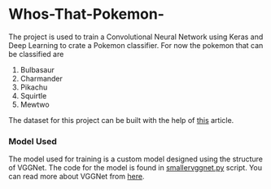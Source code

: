 # Whos-That-Pokemon-
The project is used to train a Convolutional Neural Network using Keras and Deep Learning to crate a Pokemon classifier. 
For now the pokemon that can be classified are 
1. Bulbasaur
2. Charmander 
3. Pikachu
4. Squirtle 
5. Mewtwo 

The dataset for this project can be built with the help of [this](https://www.pyimagesearch.com/2018/04/09/how-to-quickly-build-a-deep-learning-image-dataset/) article. 

### Model Used
The model used for training is a custom model designed using the structure of VGGNet. The code for the model is found in [smallervggnet.py](https://github.com/shophy26/Whos-That-Pokemon-/blob/main/smallervggnet.py) script.
You can read more about VGGNet from [here](https://becominghuman.ai/what-is-the-vgg-neural-network-a590caa72643).
